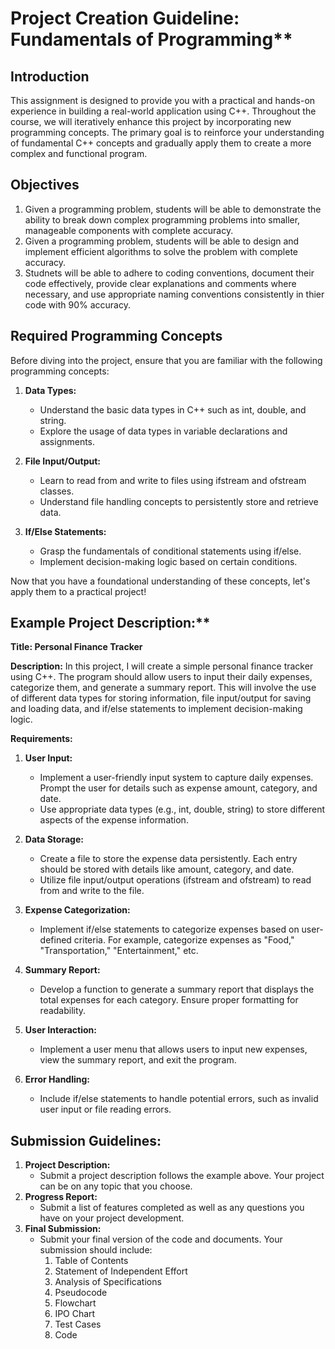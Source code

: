 # Project Creation Guideline: Fundamentals of Programming**

## Introduction
This assignment is designed to provide you with a practical and hands-on experience in building a real-world application using C++. Throughout the course, we will iteratively enhance this project by incorporating new programming concepts. The primary goal is to reinforce your understanding of fundamental C++ concepts and gradually apply them to create a more complex and functional program.

## Objectives
1. Given a programming problem, students will be able to demonstrate the ability to break down complex programming problems into smaller, manageable components with complete accuracy.
2. Given a programming problem, students will be able to design and implement efficient algorithms to solve the problem with complete accuracy.
3. Studnets will be able to adhere to coding conventions, document their code effectively, provide clear explanations and comments where necessary, and use appropriate naming conventions consistently in thier code with 90% accuracy.

## Required Programming Concepts
Before diving into the project, ensure that you are familiar with the following programming concepts:

1. **Data Types:**
   - Understand the basic data types in C++ such as int, double, and string.
   - Explore the usage of data types in variable declarations and assignments.

2. **File Input/Output:**
   - Learn to read from and write to files using ifstream and ofstream classes.
   - Understand file handling concepts to persistently store and retrieve data.

3. **If/Else Statements:**
   - Grasp the fundamentals of conditional statements using if/else.
   - Implement decision-making logic based on certain conditions.

Now that you have a foundational understanding of these concepts, let's apply them to a practical project!



## Example Project Description:**

**Title: Personal Finance Tracker**

**Description:**
In this project, I will create a simple personal finance tracker using C++. The program should allow users to input their daily expenses, categorize them, and generate a summary report. This will involve the use of different data types for storing information, file input/output for saving and loading data, and if/else statements to implement decision-making logic.


**Requirements:**

1. **User Input:**
   - Implement a user-friendly input system to capture daily expenses. Prompt the user for details such as expense amount, category, and date.
   - Use appropriate data types (e.g., int, double, string) to store different aspects of the expense information.

2. **Data Storage:**
   - Create a file to store the expense data persistently. Each entry should be stored with details like amount, category, and date.
   - Utilize file input/output operations (ifstream and ofstream) to read from and write to the file.

3. **Expense Categorization:**
   - Implement if/else statements to categorize expenses based on user-defined criteria. For example, categorize expenses as "Food," "Transportation," "Entertainment," etc.

4. **Summary Report:**
   - Develop a function to generate a summary report that displays the total expenses for each category. Ensure proper formatting for readability.

5. **User Interaction:**
   - Implement a user menu that allows users to input new expenses, view the summary report, and exit the program.

6. **Error Handling:**
   - Include if/else statements to handle potential errors, such as invalid user input or file reading errors.

## Submission Guidelines:

1. **Project Description:**
    - Submit a project description follows the example above. Your project can be on any topic that you choose. 
2. **Progress Report:**
    - Submit a list of features completed as well as any questions you have on your project development.
3. **Final Submission:**
    - Submit your final version of the code and documents. Your submission should include:
        1. Table of Contents
        2. Statement of Independent Effort
        3. Analysis of Specifications
        4. Pseudocode
        5. Flowchart
        7. IPO Chart
        8. Test Cases
        9. Code
